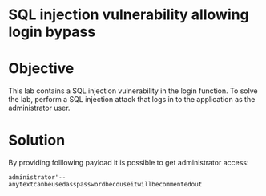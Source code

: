 # SQL injection vulnerability allowing login bypass
# Objective
This lab contains a SQL injection vulnerability in the login function. To solve the lab, perform a SQL injection attack that logs in to the application as the administrator user.
# Solution
By providing folllowing payload it is possible to get administrator access:
```
administrator'-- anytextcanbeusedasspasswordbecouseitwillbecommentedout
```